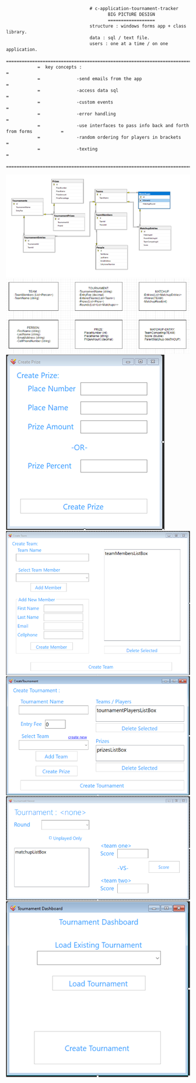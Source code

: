                                     # c-application-tournament-tracker
                                           BIG PICTURE DESIGN
                                           ==================
                                    structure : windows forms app + class library.
                                    data : sql / text file. 
                                    users : one at a time / on one application.
                =================================================================================
                =  key concepts :                                                               =
                =              -send emails from the app                                        =
                =              -access data sql                                                 =
                =              -custom events                                                   =
                =              -error handling                                                  =
                =              -use interfaces to pass info back and forth from forms           =
                =              -random ordering for players in brackets                         =
                =              -texting                                                         =
                =================================================================================
![alt-text](https://github.com/andreiserbanrazvan/c-application-tournament-tracker/blob/master/Images/db-model-diagram.PNG)
![alt-text](https://github.com/andreiserbanrazvan/c-application-tournament-tracker/blob/master/Images/model-snap.PNG)
![alt-text](https://github.com/andreiserbanrazvan/c-application-tournament-tracker/blob/master/Images/CreatePrizeForm.PNG)
![alt-text](https://github.com/andreiserbanrazvan/c-application-tournament-tracker/blob/master/Images/CreateTeamForm.PNG)
![alt-text](https://github.com/andreiserbanrazvan/c-application-tournament-tracker/blob/master/Images/CreateTournamentForm.PNG)
![alt-text](https://github.com/andreiserbanrazvan/c-application-tournament-tracker/blob/master/Images/TournamentViewer.PNG)
![alt-text](https://github.com/andreiserbanrazvan/c-application-tournament-tracker/blob/master/Images/tournamentForm.PNG)
